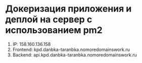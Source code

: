 # Докеризация приложения и деплой на сервер с использованием pm2

1) IP: 158.160.136.158
2) Frontend: kpd.danbka-taranbka.nomoredomainswork.ru
3) Backend: api.kpd.danbka-taranbka.nomoredomainswork.ru
